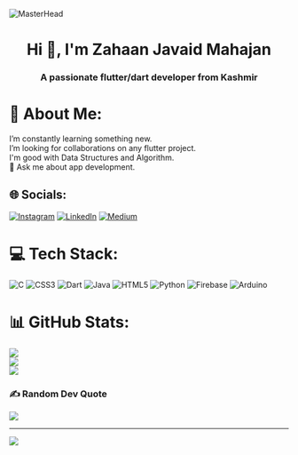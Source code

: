 ![MasterHead](https://assets-global.website-files.com/6270e8022b05abb840d27d6f/6308d1ab615e60c9047c9d06_AppDev_Flutter-tools.png)
<h1 align="center">Hi 👋, I'm Zahaan Javaid Mahajan</h1>
<h3 align="center">A passionate flutter/dart developer from Kashmir</h3>

# 💫 About Me:
I’m constantly learning something new. <br>
I’m looking for collaborations on any flutter project.<br>
I'm good with Data Structures and Algorithm. <br>💬
Ask me about app development. <br>


## 🌐 Socials:
[![Instagram](https://img.shields.io/badge/Instagram-%23E4405F.svg?logo=Instagram&logoColor=white)](https://instagram.com/zahaan_mahajan) [![LinkedIn](https://img.shields.io/badge/LinkedIn-%230077B5.svg?logo=linkedin&logoColor=white)](https://www.linkedin.com/in/zahan-mahajan-6bb365210/) [![Medium](https://img.shields.io/badge/Medium-12100E?logo=medium&logoColor=white)](https://medium.com/@zahaanjavaid001) 

# 💻 Tech Stack:
![C](https://img.shields.io/badge/c-%2300599C.svg?style=plastic&logo=c&logoColor=white) ![CSS3](https://img.shields.io/badge/css3-%231572B6.svg?style=plastic&logo=css3&logoColor=white) ![Dart](https://img.shields.io/badge/dart-%230175C2.svg?style=plastic&logo=dart&logoColor=white) ![Java](https://img.shields.io/badge/java-%23ED8B00.svg?style=plastic&logo=java&logoColor=white) ![HTML5](https://img.shields.io/badge/html5-%23E34F26.svg?style=plastic&logo=html5&logoColor=white) ![Python](https://img.shields.io/badge/python-3670A0?style=plastic&logo=python&logoColor=ffdd54) ![Firebase](https://img.shields.io/badge/firebase-%23039BE5.svg?style=plastic&logo=firebase) ![Arduino](https://img.shields.io/badge/-Arduino-00979D?style=plastic&logo=Arduino&logoColor=white)
# 📊 GitHub Stats:
![](https://github-readme-stats.vercel.app/api?username=ZahaanMahajan&theme=dark&hide_border=false&include_all_commits=false&count_private=false)<br/>
![](https://github-readme-streak-stats.herokuapp.com/?user=ZahaanMahajan&theme=dark&hide_border=false)<br/>
![](https://github-readme-stats.vercel.app/api/top-langs/?username=ZahaanMahajan&theme=dark&hide_border=false&include_all_commits=false&count_private=false&layout=compact)

### ✍️ Random Dev Quote
![](https://quotes-github-readme.vercel.app/api?type=horizontal&theme=radical)

---
[![](https://visitcount.itsvg.in/api?id=ZahaanMahajan&icon=0&color=0)](https://visitcount.itsvg.in)

<!-- Proudly created with GPRM ( https://gprm.itsvg.in ) -->

